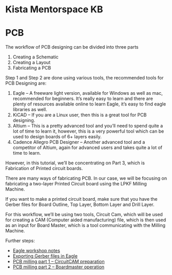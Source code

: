 Kista Mentorspace KB
================================================================================

# PCB

The workflow of PCB designing can be divided into three parts

1. Creating a Schematic
2. Creating a Layout
3. Fabricating a PCB

Step 1 and Step 2 are done using various tools, the recommended tools for PCB Designing are:

1. Eagle – A freeware light version, available for Windows as well as mac, recommended for beginners. It’s really easy to learn and there are plenty of resources available online to learn Eagle, it’s easy to find eagle libraries as well.
2. KiCAD – If you are a Linux user, then this is a great tool for PCB designing.
3. Altium – This is a pretty advanced tool and you’ll need to spend quite a lot of time to learn it, however, this is a very powerful tool which can be used to design boards of 6+ layers easily.
4. Cadence Allegro PCB Designer – Another advanced tool and a competitor of Altium, again for advanced users and takes quite a lot of time to learn.

However, in this tutorial, we’ll be concentrating on Part 3, which is Fabrication of Printed circuit boards.

There are many ways of fabricating PCB. In our case, we will be focusing on fabricating a two-layer Printed Circuit board using the LPKF Milling Machine.

If you want to make a printed circuit board, make sure that you have the Gerber files for Board Outline, Top Layer, Bottom Layer and Drill Layer.

For this workflow, we’ll be using two tools, Circuit Cam, which will be used for creating a CAM (Computer aided manufacturing) file, which is then used as an input for Board Master, which is a tool communicating with the Milling Machine.

Further steps:

* [Eagle workshop notes](pcb/eagle_workshop.md)
* [Exporting Gerber files in Eagle](pcb/eagle_gerber.pdf)
* [PCB milling part 1 – CircuitCAM preparation](pcb/lpkf_circuitcam.md)
* [PCB milling part 2 – Boardmaster operation](pcb/lpkf_boardmaster.md)

